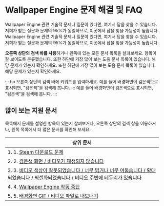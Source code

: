 # Wallpaper Engine 문제 해결 및 FAQ
Wallpaper Engine 관련 기술적 문제나 질문이 있다면, 여기서 답을 찾을 수 있습니다. 저희가 받는 질문과 문제의 95%가 동일하므로, 이곳에서 답을 찾을 가능성이 높습니다. Wallpaper Engine 관련 기술적 문제나 질문이 있다면, 여기서 답을 찾을 수 있습니다. 저희가 받는 질문과 문제의 95%가 동일하므로, 이곳에서 답을 찾을 가능성이 높습니다.

**오른쪽 상단의 검색 바를 사용**하거나 왼쪽에 있는 모든 문서 목록을 살펴보세요. 항목이 잘 보이도록 분류했습니다. 또한 하단에 가장 많이 보는 도움 문서 목록이 있습니다. 해당 문제가 있는지 확인하세요. 또한 하단에 가장 많이 보는 도움 문서 목록이 있습니다. 해당 문제가 있는지 확인하세요.

::: tip 오른쪽 상단의 검색 바에 키워드를 입력하세요. 예를 들어 배경화면이 검은색으로 표시되면, "검은색"을 검색해 봅니다. ::: 예를 들어 배경화면이 검은색으로 표시되면, "검은색"을 검색해 봅니다. :::

## 많이 보는 지원 문서

목록에서 문제를 설명한 항목이 있는지 살펴보거나, 오른쪽 상단의 검색 창을 이용하거나, 왼쪽 목록에서 더 많은 문서를 확인해 보세요:

| **상위 문서**                                                                                                 |
| --------------------------------------------------------------------------------------------------------- |
| 1. 1. [Steam 다운로드 문제](steam/download.html)                                                                |
| 2. 2. [검은색 화면 / 비디오가 재생되지 않습니다](noshow/notplaying.html)                                                   |
| 3. 3. [비디오 색상이 잘못되었습니다 / 너무 밝거나 너무 어둡습니다 / 확대되었습니다 / 픽셀화되었습니다 / 비디오 주변에 테두리가 있습니다](videos/artifacts.html) |
| 4. 4. [Wallpaper Engine 작동 중단](crash/application)                                                         |
| 5. 5. [배경화면 GIF / 비디오 파일로 내보내기](general/export)                                                           |